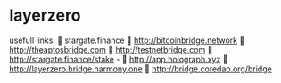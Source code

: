 # layerzero
usefull links: 📎 stargate.finance    📎 http://bitcoinbridge.network     📎 http://theaptosbridge.com    📎 http://testnetbridge.com    📎 http://stargate.finance/stake -  📎 http://app.holograph.xyz    📎 http://layerzero.bridge.harmony.one  📎 http://bridge.coredao.org/bridge   
